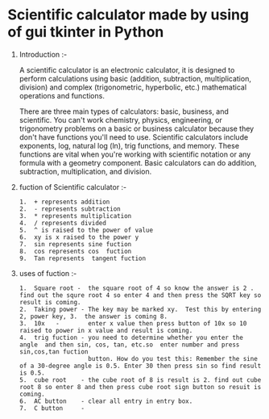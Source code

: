 # Scientific calculator made by using of gui tkinter in Python

1)  Introduction   :-
 
      A scientific calculator is an electronic calculator, it is designed to perform calculations using basic (addition, subtraction, multiplication, division) and complex (trigonometric, hyperbolic, etc.) mathematical operations and functions.
	  
      There are three main types of calculators: basic, business, and scientific. You can't work chemistry, physics, engineering, or trigonometry problems on a basic or business calculator because they don't have functions you'll need to use. Scientific calculators include exponents, log, natural log (ln), trig functions, and memory. These functions are vital when you're working with scientific notation or any formula with a geometry component. Basic calculators can do addition, subtraction, multiplication, and division.

2)  fuction of Scientific calculator :-

        1.  + represents addition
        2.  - represents subtraction
        3.  * represents multiplication
        4.  / represents divided
        5.  ^ is raised to the power of value
        6.  xy is x raised to the power y
        7.  sin represents sine fuction
        8.  cos represents cos  fuction
        9.  Tan represents  tangent fuction

3)  uses of fuction :-

        1.  Square root -  the square root of 4 so know the answer is 2 . find out the squre root 4 so enter 4 and then press the SQRT key so result is coming. 
        2.  Taking power - The key may be marked xy.  Test this by entering 2, power key, 3.  the answer is coming 8.
        3.  10x   -        enter x value then press button of 10x so 10 raised to power in x value and result is coming.
        4.  trig fuction - you need to determine whether you enter the angle  and then sin, cos, tan, etc.so  enter number and press sin,cos,tan fuction 
                           button. How do you test this: Remember the sine of a 30-degree angle is 0.5. Enter 30 then press sin so find result is 0.5.
        5.  cube root    - the cube root of 8 is result is 2. find out cube root 8 so enter 8 and then press cube root sign button so resuit is coming.
        6.  AC button    - clear all entry in entry box.
        7.  C button     -                    
